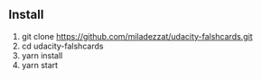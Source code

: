 ## Install
1. git clone https://github.com/miladezzat/udacity-falshcards.git
2. cd udacity-falshcards
3. yarn install
4. yarn start